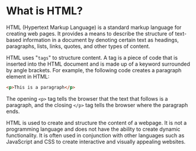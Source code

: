 # What is HTML?

HTML (Hypertext Markup Language) is a standard markup language for creating web pages. It provides a means to describe the structure of text-based information in a document by denoting certain text as headings, paragraphs, lists, links, quotes, and other types of content.

HTML uses "`tags`" to structure content. A tag is a piece of code that is inserted into the HTML document and is made up of a keyword surrounded by angle brackets. For example, the following code creates a paragraph element in HTML:

```html
<p>This is a paragraph</p> 
```

The opening `<p>` tag tells the browser that the text that follows is a paragraph, and the closing `</p>` tag tells the browser where the paragraph ends.

HTML is used to create and structure the content of a webpage. It is not a programming language and does not have the ability to create dynamic functionality. It is often used in conjunction with other languages such as JavaScript and CSS to create interactive and visually appealing websites.
